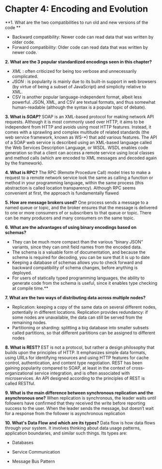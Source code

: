# Chapter 4: Encoding and Evolution

**1. What are the two compatibilities to run old and new versions of the code ** 
+ Backward compatibility: Newer code can read data that was written by older code.
+ Forward compatibility: Older code can read data that was written by newer code.

**2. What are the 3 popular standardized encodings seen in this chapter?**

+ *XML* : often criticized for being too verbose and unnecessarily complicated. 
+ *JSON* : is popularity is mainly due to its built-in support in web browsers (by virtue of being a subset of JavaScript) and simplicity relative to XML. 
+ CSV is another popular language-independent format, albeit less powerful.
JSON, XML, and CSV are textual formats, and thus somewhat human-readable (although the syntax is a popular topic of debate).

**3. What is *SOAP*?**
SOAP is an XML-based protocol for making network API requests. Although it is most commonly used over HTTP, it aims to be independent from HTTP and avoids using most HTTP features. Instead, it comes with a sprawling and complex multitude of related standards (the web service framework, known as WS-*) that add various features. The API of a SOAP web service is described using an XML-based language called the Web Services Description Language, or WSDL. WSDL enables code generation so that a client can access a remote service using local classes and method calls (which are encoded to XML messages and decoded again by the framework).


**4. What is RPC?**
The RPC (Remote Procedure Call) model tries to make a request to a remote network service look the same as calling a function or method in your programming language, within the same process (this abstraction is called location transparency).
Although RPC seems convenient at first, the approach is fundamentally flawed

**5. How are message brokers used?**
One process sends a message to a named queue or topic, and the broker ensures that the message is delivered to one or more consumers of or subscribers to that queue or topic. There can be many producers and many consumers on the same topic.


**6. What are the advantages of using binary encodings based on schemas?**
+ They can be much more compact than the various “binary JSON” variants, since they can omit field names from the encoded data.
+ The schema is a valuable form of documentation, and because the schema is required for decoding, you can be sure that it is up to date
+ Keeping a database of schemas allows you to check forward and backward compatibility of schema changes, before anything is deployed.
+ For users of statically typed programming languages, the ability to generate code from the schema is useful, since it enables type checking at compile time.**

**7. What are the two ways of distributing data across multiple nodes?**
+ Replication: keeping a copy of the same data on several different nodes, potentially in different locations. Replication provides redundancy: if some nodes are unavailable, the data can still be served from the remaining nodes.
+ Partitioning or sharding: splitting a big database into smaller subsets called partitions, so that different partitions can be assigned to different nodes


**8. What is REST?**
EST is not a protocol, but rather a design philosophy that builds upon the principles of HTTP. It emphasizes simple data formats, using URLs for identifying resources and using HTTP features for cache control, authentication, and content type negotiation. REST has been gaining popularity compared to SOAP, at least in the context of cross-organizational service integration, and is often associated with microservices. An API designed according to the principles of REST is called RESTful.



**9. What is the main difference between synchronous replication and the asynchronous one?**
When replication is synchronous, the leader waits until followers have confirmed that they received the write before reporting success to the user. When the leader sends the message, but doesn’t wait for a response from the follower is asynchronous replication


**10. What's Data Flow and which are its types?**
Data flow is how data flows through your system. It involves thinking about data usage patterns, application boundaries, and similar such things. Its types are:

+ Databases

+ Service Communication

+ Message Bus Pattern
